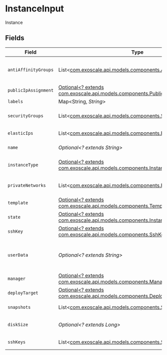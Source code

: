 # InstanceInput

Instance


## Fields

| Field                                                                                                                      | Type                                                                                                                       | Required                                                                                                                   | Description                                                                                                                |
| -------------------------------------------------------------------------------------------------------------------------- | -------------------------------------------------------------------------------------------------------------------------- | -------------------------------------------------------------------------------------------------------------------------- | -------------------------------------------------------------------------------------------------------------------------- |
| `antiAffinityGroups`                                                                                                       | List<[com.exoscale.api.models.components.AntiAffinityGroupInput](../../models/components/AntiAffinityGroupInput.md)>       | :heavy_minus_sign:                                                                                                         | Instance Anti-affinity Groups                                                                                              |
| `publicIpAssignment`                                                                                                       | [Optional<? extends com.exoscale.api.models.components.PublicIpAssignment>](../../models/components/PublicIpAssignment.md) | :heavy_minus_sign:                                                                                                         | N/A                                                                                                                        |
| `labels`                                                                                                                   | Map<String, *String*>                                                                                                      | :heavy_minus_sign:                                                                                                         | N/A                                                                                                                        |
| `securityGroups`                                                                                                           | List<[com.exoscale.api.models.components.SecurityGroupInput](../../models/components/SecurityGroupInput.md)>               | :heavy_minus_sign:                                                                                                         | Instance Security Groups                                                                                                   |
| `elasticIps`                                                                                                               | List<[com.exoscale.api.models.components.ElasticIpInput](../../models/components/ElasticIpInput.md)>                       | :heavy_minus_sign:                                                                                                         | Instance Elastic IPs                                                                                                       |
| `name`                                                                                                                     | *Optional<? extends String>*                                                                                               | :heavy_minus_sign:                                                                                                         | Instance name                                                                                                              |
| `instanceType`                                                                                                             | [Optional<? extends com.exoscale.api.models.components.InstanceTypeInput>](../../models/components/InstanceTypeInput.md)   | :heavy_minus_sign:                                                                                                         | Compute instance type                                                                                                      |
| `privateNetworks`                                                                                                          | List<[com.exoscale.api.models.components.PrivateNetworkInput](../../models/components/PrivateNetworkInput.md)>             | :heavy_minus_sign:                                                                                                         | Instance Private Networks                                                                                                  |
| `template`                                                                                                                 | [Optional<? extends com.exoscale.api.models.components.TemplateInput>](../../models/components/TemplateInput.md)           | :heavy_minus_sign:                                                                                                         | Instance template                                                                                                          |
| `state`                                                                                                                    | [Optional<? extends com.exoscale.api.models.components.InstanceState>](../../models/components/InstanceState.md)           | :heavy_minus_sign:                                                                                                         | N/A                                                                                                                        |
| `sshKey`                                                                                                                   | [Optional<? extends com.exoscale.api.models.components.SshKeyInput>](../../models/components/SshKeyInput.md)               | :heavy_minus_sign:                                                                                                         | SSH key                                                                                                                    |
| `userData`                                                                                                                 | *Optional<? extends String>*                                                                                               | :heavy_minus_sign:                                                                                                         | Instance Cloud-init user-data (base64 encoded)                                                                             |
| `manager`                                                                                                                  | [Optional<? extends com.exoscale.api.models.components.Manager>](../../models/components/Manager.md)                       | :heavy_minus_sign:                                                                                                         | Resource manager                                                                                                           |
| `deployTarget`                                                                                                             | [Optional<? extends com.exoscale.api.models.components.DeployTarget>](../../models/components/DeployTarget.md)             | :heavy_minus_sign:                                                                                                         | Deploy target                                                                                                              |
| `snapshots`                                                                                                                | List<[com.exoscale.api.models.components.SnapshotInput](../../models/components/SnapshotInput.md)>                         | :heavy_minus_sign:                                                                                                         | Instance Snapshots                                                                                                         |
| `diskSize`                                                                                                                 | *Optional<? extends Long>*                                                                                                 | :heavy_minus_sign:                                                                                                         | Instance disk size in GB                                                                                                   |
| `sshKeys`                                                                                                                  | List<[com.exoscale.api.models.components.SshKeyInput](../../models/components/SshKeyInput.md)>                             | :heavy_minus_sign:                                                                                                         | Instance SSH Keys                                                                                                          |